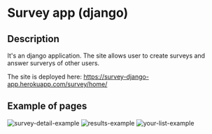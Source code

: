 # Survey app (django)

## Description
It's an django application. The site allows user to create surveys and answer surverys of other users.

The site is deployed here: https://survey-django-app.herokuapp.com/survey/home/

## Example of pages
![survey-detail-example](https://user-images.githubusercontent.com/8655093/179979528-a8929f24-56fc-4b48-a759-0b3d461d38e8.jpg)
![results-example](https://user-images.githubusercontent.com/8655093/179979519-b02dda72-7606-4d3b-8b6a-23a845f80f14.jpg)
![your-list-example](https://user-images.githubusercontent.com/8655093/179979529-27a16627-6185-4434-a0ce-6ef5b08722b2.jpg)
